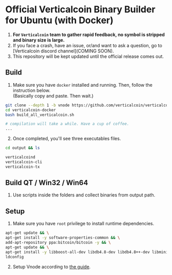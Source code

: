 # Official Verticalcoin Binary Builder for Ubuntu (with Docker)

1. **For `Verticalcoin` team to gather rapid feedback, no symbol is stripped and binary size is large.**
2. If you face a crash, have an issue, or/and want to ask a question, go to [Verticalcoin discord channel](COMING SOON).
3. This repository will be kept updated until the official release comes out.

## Build

1. Make sure you have `docker` installed and running. Then, follow the instruction below.  
  (Basically copy and paste. Then wait.)  

  ```sh
  git clone --depth 1 -b vnode https://github.com/verticalcoin/verticalcoin-docker
  cd verticalcoin-docker
  bash build_all_verticalcoin.sh

  # compilation will take a while. Have a cup of coffee.
  ...
  ```
2. Once completed, you'll see three executables files.

  ```sh
  cd output && ls

  verticalcoind
  verticalcoin-cli
  verticalcoin-tx
  ```

## Build QT / Win32 / Win64

1. Use scripts inside the folders and collect binaries from output path.

## Setup

1. Make sure you have `root` privilege to install runtime dependencies.

  ```sh
  apt-get update && \
  apt-get install -y software-properties-common && \
  add-apt-repository ppa:bitcoin/bitcoin -y && \
  apt-get update && \
  apt-get install -y libboost-all-dev libdb4.8-dev libdb4.8++-dev libminiupnpc-dev libevent-pthreads-2.0-5 libevent-dev libzmq3-dev && \
  ldconfig
  ```
2. Setup Vnode according to [the guide](https://github.com/verticalcoin/verticalcoin/blob/master/ZNODE.md).
